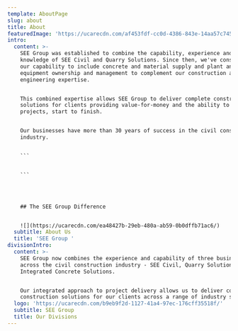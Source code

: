 ```yaml
---
template: AboutPage
slug: about
title: About
featuredImage: 'https://ucarecdn.com/af453fdf-cc0d-4386-843e-14aa57c7455d/'
intro:
  content: >-
    SEE Group was established to combine the capability, experience and
    knowledge of SEE Civil and Quarry Solutions. Since then, we've constructed
    our capability to include concrete and material supply and plant and
    equipment ownership and management to complement our construction and
    engineering expertise.


    This combined expertise allows SEE Group to deliver complete construction
    solutions for clients providing value-for-money and the ability to control
    projects, start to finish. 


    Our businesses have more than 30 years of success in the civil construction
    industry. 


    ```


    ```




    ## The SEE Group Difference


    ![](https://ucarecdn.com/ea48427b-29eb-480a-ab59-0b0dffb71ac6/)
  subtitle: About Us
  title: 'SEE Group '
divisionIntro:
  content: >-
    SEE Group now combines the experience and capability of three businesses
    across the civil construction industry - SEE Civil, Quarry Solutions and
    Integrated Concrete Solutions.


    Our integrated approach to project delivery allows us to deliver complete
    construction solutions for our clients across a range of industry sectors.
  logo: 'https://ucarecdn.com/b9eb9f2d-1127-41a4-97ec-176cff35518f/'
  subtitle: SEE Group
  title: Our Divisions
---
```


